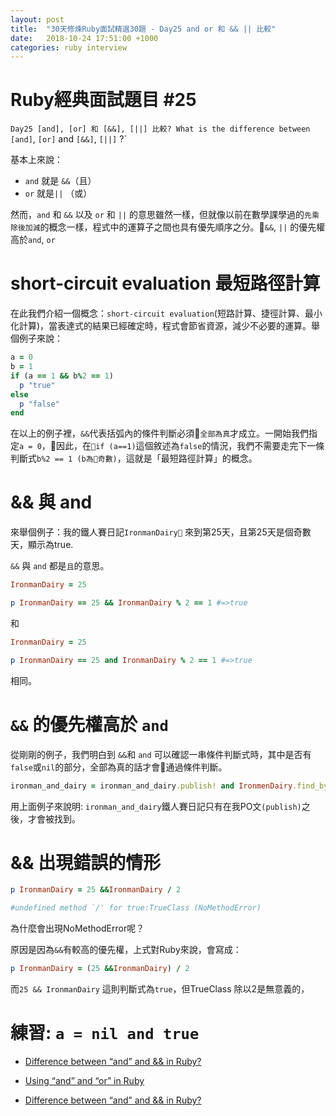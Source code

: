 ```yaml
---
layout: post
title:  "30天修煉Ruby面試精選30題 - Day25 and or 和 && || 比較"
date:   2018-10-24 17:51:00 +1000
categories: ruby interview
---
```


# Ruby經典面試題目 #25

`Day25 [and], [or] 和 [&&], [||] 比較? What is the difference between [and]`, `[or]` and `[&&]`, `[||]` ?`

基本上來說：

* `and` 就是 `&&`（且）
* `or` 就是`||` （或）

然而，`and` 和 `&&` 以及 `or` 和 `||` 的意思雖然一樣，但就像以前在數學課學過的`先乘除後加減`的概念一樣，程式中的運算子之間也具有優先順序之分。`&&`, `||` 的優先權高於`and`, `or`

# short-circuit evaluation 最短路徑計算

在此我們介紹一個概念：`short-circuit evaluation`(短路計算、捷徑計算、最小化計算)，當表達式的結果已經確定時，程式會節省資源，減少不必要的運算。舉個例子來說：

```ruby
a = 0
b = 1
if (a == 1 && b%2 == 1)
  p "true"  
else
  p "false"
end
```

在以上的例子裡，`&&`代表括弧內的條件判斷必須`全部為真`才成立。一開始我們指定`a = 0`，因此，在`if (a==1)`這個敘述為`false`的情況，我們不需要走完下一條判斷式`b%2 == 1 (b為奇數)`，這就是「最短路徑計算」的概念。

# && 與 and

來舉個例子：我的鐵人賽日記`IronmanDairy` 來到第25天，且第25天是個奇數天，顯示為true.

`&&` 與 `and` 都是`且`的意思。

```ruby
IronmanDairy = 25

p IronmanDairy == 25 && IronmanDairy % 2 == 1 #=>true
```

和

```ruby
IronmanDairy = 25

p IronmanDairy == 25 and IronmanDairy % 2 == 1 #=>true
```

相同。

# `&&` 的優先權高於 `and`

從剛剛的例子，我們明白到 `&&`和 `and` 可以確認一串條件判斷式時，其中是否有`false`或`nil`的部分，全部為真的話才會通過條件判斷。


```ruby
ironman_and_dairy = ironman_and_dairy.publish! and IronmenDairy.find_by_day(25)  
```

用上面例子來說明:
`ironman_and_dairy`鐵人賽日記只有在我PO文`(publish)`之後，才會被找到。

# && 出現錯誤的情形

```ruby
p IronmanDairy = 25 &&IronmanDairy / 2

#undefined method `/' for true:TrueClass (NoMethodError)
```

為什麼會出現NoMethodError呢？

原因是因為`&&`有較高的優先權，上式對Ruby來說，會寫成：

```ruby
p IronmanDairy = (25 &&IronmanDairy) / 2
```

而`25 && IronmanDairy` 這則判斷式為`true`，但TrueClass 除以2是無意義的，




# 練習: `a = nil and true`

* [Difference between “and” and && in Ruby?](https://stackoverflow.com/questions/1426826/difference-between-and-and-in-ruby)

* [Using “and” and “or” in Ruby](http://www.virtuouscode.com/2010/08/02/using-and-and-or-in-ruby/)

* [Difference between “and” and && in Ruby?](https://stackoverflow.com/questions/1426826/difference-between-and-and-in-ruby)